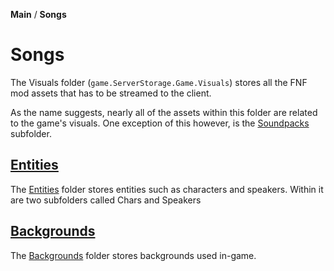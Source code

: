 **Main** / **Songs**

# Songs

The Visuals folder (`game.ServerStorage.Game.Visuals`) stores all the FNF mod assets that has to be streamed to the client.

As the name suggests, nearly all of the assets within this folder are related to the game's visuals. One exception of this however, is the [Soundpacks](https://file.garden/ZAE-7lkUN2HXG_xm/chinese%20propaganda%20poster%20with%20chairman%20mao%20and%20the%20defiant%20chinese.mp4) subfolder.

## [Entities](entities)
The [Entities](entities) folder stores entities such as characters and speakers. Within it are two subfolders called Chars and Speakers

## [Backgrounds](backgrounds)
The [Backgrounds](backgrounds) folder stores backgrounds used in-game.